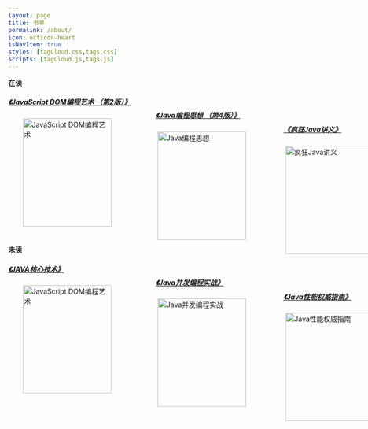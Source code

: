 ```yaml
---
layout: page
title: 书单
permalink: /about/
icon: octicon-heart
isNavItem: true
styles: [tagCloud.css,tags.css]
scripts: [tagCloud.js,tags.js]
---
```


<span style="font-weight: bold;">在读</span>
<div style="position: relative;height: 300px !important;">
    <div style="position: relative;">
        <h5>
            <a href="http://book.douban.com/subject/6038371/">《JavaScript DOM编程艺术 （第2版）》</a>
        </h5>
        <img style="height: 220px;width: 180px;margin-left: 30px;"
            src="http://img3.doubanio.com/view/subject/l/public/s4677623.jpg" alt="JavaScript DOM编程艺术" />
    </div>
    <div style="position:relative; left: 300px;bottom: 256px">
        <h5>
            <a href="http://book.douban.com/subject/2130190/">《Java编程思想 （第4版）》</a>
        </h5>
        <img style="height: 220px;width: 180px;margin-left: 4px;"
            src="http://img3.doubanio.com/view/subject/l/public/s27243455.jpg" alt="Java编程思想" />
    </div>
    <div style="position:relative; left: 560px;bottom: 510px">
        <h5>
            <a href="http://book.douban.com/subject/3246499/">《疯狂Java讲义》</a>
        </h5>
        <img style="height: 220px;width: 180px;margin-left: 4px;"
            src="http://img9.doubanio.com/view/subject/l/public/s6862076.jpg" alt="疯狂Java讲义
            " />
    </div>
</div>
<span style="font-weight: bold;">未读</span>
<div style="position: relative;height: 300px !important;">
        <div style="position: relative;">
            <h5>
                <a href="http://book.douban.com/subject/3146174/">《JAVA核心技术》</a>
            </h5>
            <img style="height: 220px;width: 180px;margin-left: 30px;"
                src="http://img3.doubanio.com/view/subject/l/public/s23284090.jpg" alt="JavaScript DOM编程艺术" />
        </div>
        <div style="position:relative; left: 300px;bottom: 256px">
            <h5>
                <a href="http://book.douban.com/subject/10484692/">《Java并发编程实战》</a>
            </h5>
            <img style="height: 220px;width: 180px;margin-left: 4px;"
                src="http://img3.doubanio.com/view/subject/l/public/s7663093.jpg" alt="Java并发编程实战" />
        </div>
        <div style="position:relative; left: 560px;bottom: 510px">
            <h5>
                <a href="http://book.douban.com/subject/26740520/">《Java性能权威指南》</a>
            </h5>
            <img style="height: 220px;width: 180px;margin-left: 4px;"
                src="http://img1.doubanio.com/view/subject/l/public/s28487617.jpg" alt="Java性能权威指南"/>
        </div>
    </div>